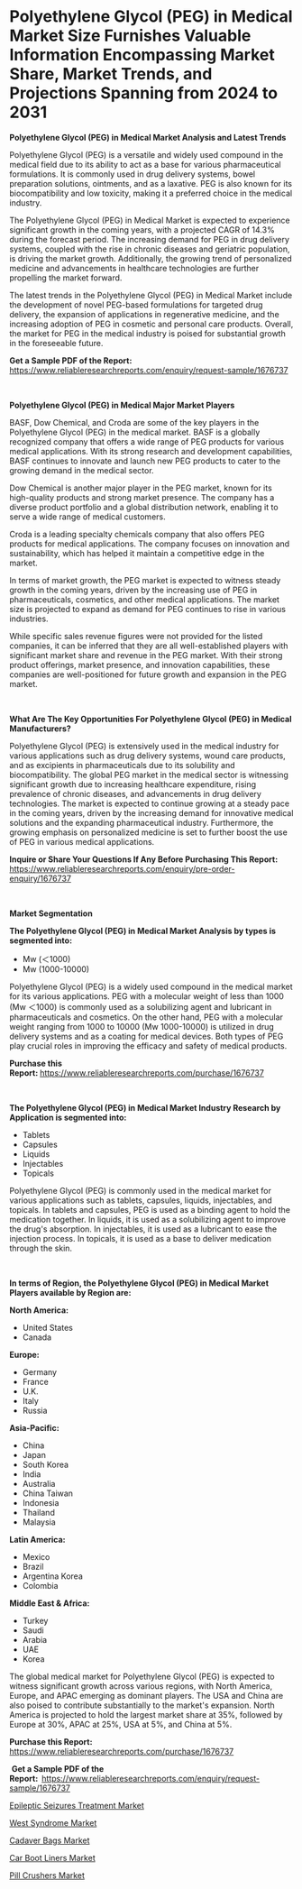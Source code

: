 <p><h1>Polyethylene Glycol (PEG) in Medical Market Size Furnishes Valuable Information Encompassing Market Share, Market Trends, and Projections Spanning from 2024 to 2031</h1></p><p><strong>Polyethylene Glycol (PEG) in Medical Market Analysis and Latest Trends</strong></p>
<p><p>Polyethylene Glycol (PEG) is a versatile and widely used compound in the medical field due to its ability to act as a base for various pharmaceutical formulations. It is commonly used in drug delivery systems, bowel preparation solutions, ointments, and as a laxative. PEG is also known for its biocompatibility and low toxicity, making it a preferred choice in the medical industry.</p><p>The Polyethylene Glycol (PEG) in Medical Market is expected to experience significant growth in the coming years, with a projected CAGR of 14.3% during the forecast period. The increasing demand for PEG in drug delivery systems, coupled with the rise in chronic diseases and geriatric population, is driving the market growth. Additionally, the growing trend of personalized medicine and advancements in healthcare technologies are further propelling the market forward.</p><p>The latest trends in the Polyethylene Glycol (PEG) in Medical Market include the development of novel PEG-based formulations for targeted drug delivery, the expansion of applications in regenerative medicine, and the increasing adoption of PEG in cosmetic and personal care products. Overall, the market for PEG in the medical industry is poised for substantial growth in the foreseeable future.</p></p>
<p><strong>Get a Sample PDF of the Report:&nbsp;</strong> <a href="https://www.reliableresearchreports.com/enquiry/request-sample/1676737">https://www.reliableresearchreports.com/enquiry/request-sample/1676737</a></p>
<p>&nbsp;</p>
<p><strong>Polyethylene Glycol (PEG) in Medical Major Market Players</strong></p>
<p><p>BASF, Dow Chemical, and Croda are some of the key players in the Polyethylene Glycol (PEG) in the medical market. BASF is a globally recognized company that offers a wide range of PEG products for various medical applications. With its strong research and development capabilities, BASF continues to innovate and launch new PEG products to cater to the growing demand in the medical sector.</p><p>Dow Chemical is another major player in the PEG market, known for its high-quality products and strong market presence. The company has a diverse product portfolio and a global distribution network, enabling it to serve a wide range of medical customers.</p><p>Croda is a leading specialty chemicals company that also offers PEG products for medical applications. The company focuses on innovation and sustainability, which has helped it maintain a competitive edge in the market.</p><p>In terms of market growth, the PEG market is expected to witness steady growth in the coming years, driven by the increasing use of PEG in pharmaceuticals, cosmetics, and other medical applications. The market size is projected to expand as demand for PEG continues to rise in various industries.</p><p>While specific sales revenue figures were not provided for the listed companies, it can be inferred that they are all well-established players with significant market share and revenue in the PEG market. With their strong product offerings, market presence, and innovation capabilities, these companies are well-positioned for future growth and expansion in the PEG market.</p></p>
<p>&nbsp;</p>
<p><strong>What Are The Key Opportunities For Polyethylene Glycol (PEG) in Medical Manufacturers?</strong></p>
<p><p>Polyethylene Glycol (PEG) is extensively used in the medical industry for various applications such as drug delivery systems, wound care products, and as excipients in pharmaceuticals due to its solubility and biocompatibility. The global PEG market in the medical sector is witnessing significant growth due to increasing healthcare expenditure, rising prevalence of chronic diseases, and advancements in drug delivery technologies. The market is expected to continue growing at a steady pace in the coming years, driven by the increasing demand for innovative medical solutions and the expanding pharmaceutical industry. Furthermore, the growing emphasis on personalized medicine is set to further boost the use of PEG in various medical applications.</p></p>
<p><strong>Inquire or Share Your Questions If Any Before Purchasing This Report:</strong> <a href="https://www.reliableresearchreports.com/enquiry/pre-order-enquiry/1676737">https://www.reliableresearchreports.com/enquiry/pre-order-enquiry/1676737</a></p>
<p>&nbsp;</p>
<p><strong>Market Segmentation</strong></p>
<p><strong>The Polyethylene Glycol (PEG) in Medical Market Analysis by types is segmented into:</strong></p>
<p><ul><li>Mw (＜1000)</li><li>Mw (1000-10000)</li></ul></p>
<p><p>Polyethylene Glycol (PEG) is a widely used compound in the medical market for its various applications. PEG with a molecular weight of less than 1000 (Mw ＜1000) is commonly used as a solubilizing agent and lubricant in pharmaceuticals and cosmetics. On the other hand, PEG with a molecular weight ranging from 1000 to 10000 (Mw 1000-10000) is utilized in drug delivery systems and as a coating for medical devices. Both types of PEG play crucial roles in improving the efficacy and safety of medical products.</p></p>
<p><strong>Purchase this Report:&nbsp;</strong><a href="https://www.reliableresearchreports.com/purchase/1676737">https://www.reliableresearchreports.com/purchase/1676737</a></p>
<p>&nbsp;</p>
<p><strong>The Polyethylene Glycol (PEG) in Medical Market Industry Research by Application is segmented into:</strong></p>
<p><ul><li>Tablets</li><li>Capsules</li><li>Liquids</li><li>Injectables</li><li>Topicals</li></ul></p>
<p><p>Polyethylene Glycol (PEG) is commonly used in the medical market for various applications such as tablets, capsules, liquids, injectables, and topicals. In tablets and capsules, PEG is used as a binding agent to hold the medication together. In liquids, it is used as a solubilizing agent to improve the drug's absorption. In injectables, it is used as a lubricant to ease the injection process. In topicals, it is used as a base to deliver medication through the skin.</p></p>
<p>&nbsp;</p>
<p><strong>In terms of Region, the Polyethylene Glycol (PEG) in Medical Market Players available by Region are:</strong></p>
<p>
    <p> <strong> North America: </strong>
        <ul>
            <li>United States</li>
            <li>Canada</li>
        </ul>
        </p> 
    <p> <strong> Europe: </strong>
        <ul>
            <li>Germany</li>
            <li>France</li>
            <li>U.K.</li>
            <li>Italy</li>
            <li>Russia</li>
        </ul>
        </p> 
    <p> <strong> Asia-Pacific: </strong>
        <ul>
            <li>China</li>
            <li>Japan</li>
            <li>South Korea</li>
            <li>India</li>
            <li>Australia</li>
            <li>China Taiwan</li>
            <li>Indonesia</li>
            <li>Thailand</li>
            <li>Malaysia</li>
        </ul>
        </p> 
    <p> <strong> Latin America: </strong>
        <ul>
            <li>Mexico</li>
            <li>Brazil</li>
            <li>Argentina Korea</li>
            <li>Colombia</li>
        </ul>
        </p> 
    <p> <strong> Middle East & Africa: </strong>
        <ul>
            <li>Turkey</li>
            <li>Saudi</li>
            <li>Arabia</li>
            <li>UAE</li>
            <li>Korea</li>
        </ul>
    </p>
    </p>
<p><p>The global medical market for Polyethylene Glycol (PEG) is expected to witness significant growth across various regions, with North America, Europe, and APAC emerging as dominant players. The USA and China are also poised to contribute substantially to the market's expansion. North America is projected to hold the largest market share at 35%, followed by Europe at 30%, APAC at 25%, USA at 5%, and China at 5%.</p></p>
<p><strong>Purchase this Report: </strong><a href="https://www.reliableresearchreports.com/purchase/1676737">https://www.reliableresearchreports.com/purchase/1676737</a></p>
<p>&nbsp;<strong>Get a Sample PDF of the Report:&nbsp;&nbsp;</strong><a href="https://www.reliableresearchreports.com/enquiry/request-sample/1676737">https://www.reliableresearchreports.com/enquiry/request-sample/1676737</a></p>
<p><strong></strong></p>
<p><p><a href="https://medium.com/@damionrunte/epileptic-seizures-treatment-market-trends-and-market-analysis-forecasted-for-period-2024-2031-73858757dddd">Epileptic Seizures Treatment Market</a></p><p><a href="https://medium.com/@damionrunte/west-syndrome-market-competitive-analysis-market-trends-and-forecast-to-2031-812c91d17e41">West Syndrome Market</a></p><p><a href="https://medium.com/@janrussell6445/cadaver-bags-market-size-cagr-trends-2024-2030-1c8f76763d7a">Cadaver Bags Market</a></p><p><a href="https://medium.com/@fernjenkins4565/car-boot-liners-market-analysis-and-sze-forecasted-for-period-from-2024-to-2031-24be6c990f77">Car Boot Liners Market</a></p><p><a href="https://medium.com/@janrussell6445/pill-crushers-nbsp-market-focuses-on-market-share-size-and-projected-forecast-till-2031-d3c8d52bea84">Pill Crushers Market</a></p></p>